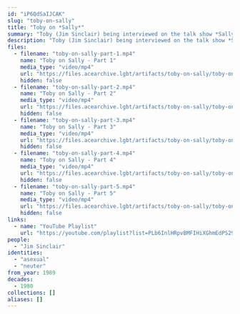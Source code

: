 ```yaml
---
id: "iP6QdSaIJCAK"
slug: "toby-on-sally"
title: "Toby on *Sally*"
summary: "Toby (Jim Sinclair) being interviewed on the talk show *Sally*"
description: "Toby (Jim Sinclair) being interviewed on the talk show *Sally* about xir identity as a neuter person (CW: amatonormativity, gender essentialism, dated language, misgendering, invasive questions toward intersex people)"
files:
  - filename: "toby-on-sally-part-1.mp4"
    name: "Toby on Sally - Part 1"
    media_type: "video/mp4"
    url: "https://files.acearchive.lgbt/artifacts/toby-on-sally/toby-on-sally-part-1.mp4"
    hidden: false
  - filename: "toby-on-sally-part-2.mp4"
    name: "Toby on Sally - Part 2"
    media_type: "video/mp4"
    url: "https://files.acearchive.lgbt/artifacts/toby-on-sally/toby-on-sally-part-2.mp4"
    hidden: false
  - filename: "toby-on-sally-part-3.mp4"
    name: "Toby on Sally - Part 3"
    media_type: "video/mp4"
    url: "https://files.acearchive.lgbt/artifacts/toby-on-sally/toby-on-sally-part-3.mp4"
    hidden: false
  - filename: "toby-on-sally-part-4.mp4"
    name: "Toby on Sally - Part 4"
    media_type: "video/mp4"
    url: "https://files.acearchive.lgbt/artifacts/toby-on-sally/toby-on-sally-part-4.mp4"
    hidden: false
  - filename: "toby-on-sally-part-5.mp4"
    name: "Toby on Sally - Part 5"
    media_type: "video/mp4"
    url: "https://files.acearchive.lgbt/artifacts/toby-on-sally/toby-on-sally-part-5.mp4"
    hidden: false
links:
  - name: "YouTube Playlist"
    url: "https://youtube.com/playlist?list=PLb6InlHRpvBMFIHiXGhmEdPS29DE5Q58d"
people:
  - "Jim Sinclair"
identities:
  - "asexual"
  - "neuter"
from_year: 1989
decades:
  - 1980
collections: []
aliases: []
---
```

